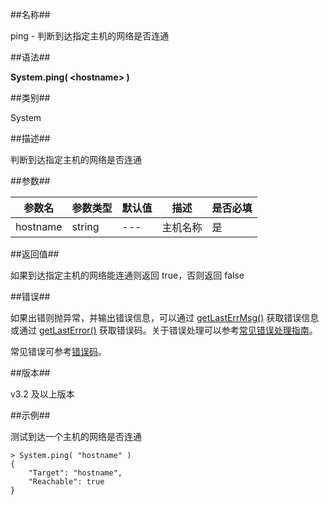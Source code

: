 ##名称##

ping - 判断到达指定主机的网络是否连通

##语法##

**System.ping( \<hostname\> )**

##类别##

System

##描述##

判断到达指定主机的网络是否连通

##参数##

| 参数名    | 参数类型 | 默认值 | 描述         | 是否必填 |
| --------- | -------- | ------ | ------------ | -------- |
| hostname  | string   | ---    | 主机名称     | 是       |

##返回值##

如果到达指定主机的网络能连通则返回 true，否则返回 false

##错误##

如果出错则抛异常，并输出错误信息，可以通过 [getLastErrMsg()](manual/Manual/Sequoiadb_Command/Global/getLastErrMsg.md) 获取错误信息或通过 [getLastError()](manual/Manual/Sequoiadb_Command/Global/getLastError.md) 获取错误码。关于错误处理可以参考[常见错误处理指南](manual/FAQ/faq_sdb.md)。

常见错误可参考[错误码](manual/Manual/Sequoiadb_error_code.md)。

##版本##

v3.2 及以上版本

##示例##

测试到达一个主机的网络是否连通

```lang-javascript
> System.ping( "hostname" )
{
    "Target": "hostname",
    "Reachable": true
}
```